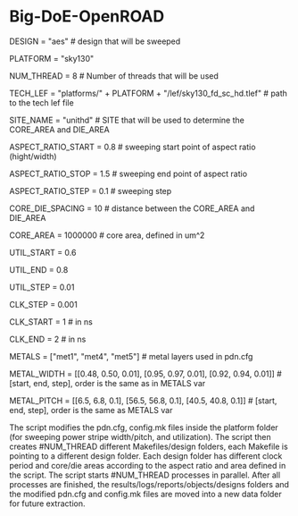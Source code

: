 # Big-DoE-OpenROAD

DESIGN = "aes" # design that will be sweeped

PLATFORM = "sky130"

NUM_THREAD = 8 # Number of threads that will be used

TECH_LEF = "platforms/" + PLATFORM + "/lef/sky130_fd_sc_hd.tlef" # path to the tech lef file

SITE_NAME = "unithd" # SITE that will be used to determine the CORE_AREA and DIE_AREA

ASPECT_RATIO_START = 0.8 # sweeping start point of aspect ratio (hight/width)

ASPECT_RATIO_STOP = 1.5 # sweeping end point of aspect ratio

ASPECT_RATIO_STEP = 0.1 # sweeping step

CORE_DIE_SPACING = 10  # distance between the CORE_AREA and DIE_AREA

CORE_AREA = 1000000 # core area, defined in um^2

UTIL_START = 0.6

UTIL_END = 0.8

UTIL_STEP = 0.01

CLK_STEP = 0.001

CLK_START = 1 # in ns

CLK_END = 2 # in ns

METALS = ["met1", "met4", "met5"] # metal layers used in pdn.cfg

METAL_WIDTH = [[0.48, 0.50, 0.01], [0.95, 0.97, 0.01], [0.92, 0.94, 0.01]] # [start, end, step], order is the same as in METALS var

METAL_PITCH = [[6.5, 6.8, 0.1], [56.5, 56.8, 0.1], [40.5, 40.8, 0.1]] # [start, end, step], order is the same as METALS var

The script modifies the pdn.cfg, config.mk files inside the platform folder (for sweeping power stripe width/pitch, and utilization). The script then creates #NUM_THREAD different Makefiles/design folders, each Makefile is pointing to a different design folder. Each design folder has different clock period and core/die areas according to the aspect ratio and area defined in the script. The script starts #NUM_THREAD processes in parallel. After all processes are finished, the results/logs/reports/objects/designs folders and the modified pdn.cfg and config.mk files are moved into a new data folder for future extraction.

